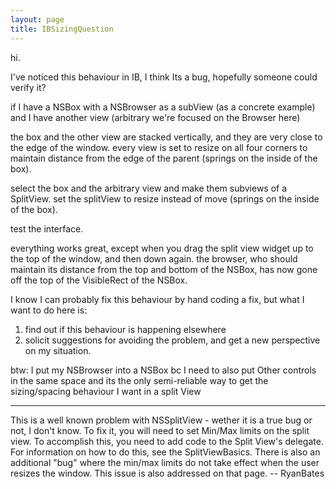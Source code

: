 ```yaml
---
layout: page
title: IBSizingQuestion
---
```


hi.

I've noticed this behaviour in IB, I think Its a bug, hopefully someone could verify it?

if I have a NSBox with a NSBrowser as a subView (as a concrete example)
and  I have another view (arbitrary we're focused on the Browser here)

the box and the other view are stacked vertically, and they are very close to the edge of the window.
every view is set to resize on all four corners to maintain distance from the edge of the parent (springs on the inside of the box).

select the box and the arbitrary view and make them subviews of a SplitView.
set the splitView to resize instead of move (springs on the inside of the box).

test the interface.

everything works great, except when you drag the split view widget up to the top of the window, and then down again.
the browser, who should maintain its distance from the top and bottom of the NSBox, has now gone off the top of the VisibleRect of the NSBox.

I know I can probably fix this behaviour by hand coding a fix, but what I want to do here is:

1. find out if this behaviour is happening elsewhere
2. solicit suggestions for avoiding the problem, and get a new perspective on my situation.


btw: I put my NSBrowser into a NSBox bc I need to also put Other controls in the same space and its the only semi-reliable 
way to get the sizing/spacing behaviour I want in a split View

----

This is a well known problem with NSSplitView - wether it is a true bug or not, I don't know. To fix it, you will need to set Min/Max limits on the split view. To accomplish this, you need to add code to the Split View's delegate. For information on how to do this, see the SplitViewBasics. There is also an additional "bug" where the min/max limits do not take effect when the user resizes the window. This issue is also addressed on that page. -- RyanBates


